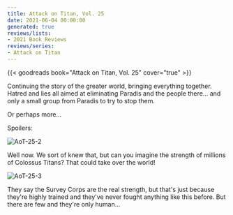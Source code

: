 ```yaml
---
title: Attack on Titan, Vol. 25
date: 2021-06-04 00:00:00
generated: true
reviews/lists:
- 2021 Book Reviews
reviews/series:
- Attack on Titan
---
```

{{< goodreads book="Attack on Titan, Vol. 25" cover="true" >}}

Continuing the story of the greater world, bringing everything together. Hatred and lies all aimed at eliminating Paradis and the people there... and only a small group from Paradis to try to stop them.  

Or perhaps more...  

<!--more-->

Spoilers:  

![AoT-25-2](/embeds/books/attachments/aot-25-2.png)  

Well now. We sort of knew that, but can you imagine the strength of millions of Colossus Titans? That could take over the world!  

![AoT-25-3](/embeds/books/attachments/aot-25-3.png)  

They say the Survey Corps are the real strength, but that's just because they're highly trained and they've never fought anything like this before. But there are few and they're only human...


